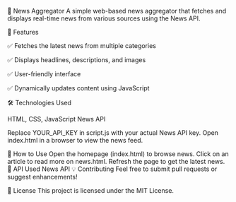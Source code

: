 📢 News Aggregator
A simple web-based news aggregator that fetches and displays real-time news from various sources using the News API.

🚀 Features

✅ Fetches the latest news from multiple categories

✅ Displays headlines, descriptions, and images

✅ User-friendly interface

✅ Dynamically updates content using JavaScript

🛠️ Technologies Used

HTML, CSS, JavaScript
News API

Replace YOUR_API_KEY in script.js with your actual News API key.
Open index.html in a browser to view the news feed.

🔗 How to Use
Open the homepage (index.html) to browse news.
Click on an article to read more on news.html.
Refresh the page to get the latest news.
📜 API Used
News API
💡 Contributing
Feel free to submit pull requests or suggest enhancements!

📜 License
This project is licensed under the MIT License.

